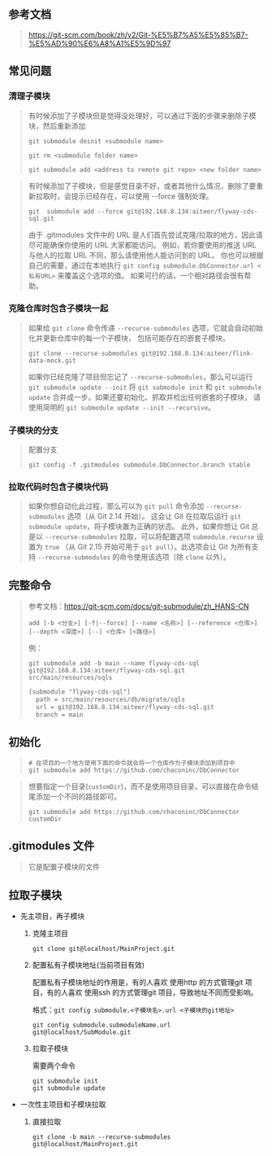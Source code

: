 

## 参考文档

> https://git-scm.com/book/zh/v2/Git-%E5%B7%A5%E5%85%B7-%E5%AD%90%E6%A8%A1%E5%9D%97





## 常见问题

### 清理子模块

> 有时候添加了子模块但是觉得没处理好，可以通过下面的步骤来删除子模块，然后重新添加
>
> ```shell
> git submodule deinit <submodule name>
> 
> git rm <submodule folder name>
> 
> git submodule add <address to remote git repo> <new folder name>
> ```
>
> 

> 有时候添加了子模块，但是感觉目录不好，或者其他什么情况，删除了要重新拉取时，会提示已经存在，可以使用 --force 强制处理。
>
> ```shell
> git  submodule add --force git@192.168.8.134:aiteer/flyway-cds-sql.git
> ```
>
> 由于 .gitmodules 文件中的 URL 是人们首先尝试克隆/拉取的地方，因此请尽可能确保你使用的 URL 大家都能访问。 例如，若你要使用的推送 URL 与他人的拉取 URL 不同，那么请使用他人能访问到的 URL。 你也可以根据自己的需要，通过在本地执行 `git config submodule.DbConnector.url <私有URL>` 来覆盖这个选项的值。 如果可行的话，一个相对路径会很有帮助。

### 克隆仓库时包含子模块一起

> 如果给 `git clone` 命令传递 `--recurse-submodules` 选项，它就会自动初始化并更新仓库中的每一个子模块， 包括可能存在的嵌套子模块。
>
> ```shell
> git clone --recurse-submodules git@192.168.8.134:aiteer/flink-data-mock.git
> ```
>
> 如果你已经克隆了项目但忘记了 `--recurse-submodules`，那么可以运行 `git submodule update --init` 将 `git submodule init` 和 `git submodule update` 合并成一步。如果还要初始化、抓取并检出任何嵌套的子模块， 请使用简明的 `git submodule update --init --recursive`。

### 子模块的分支

> 配置分支
>
> ```shell
> git config -f .gitmodules submodule.DbConnector.branch stable
> ```



### 拉取代码时包含子模块代码

> 如果你想自动化此过程，那么可以为 `git pull` 命令添加 `--recurse-submodules` 选项（从 Git 2.14 开始）。 这会让 Git 在拉取后运行 `git submodule update`，将子模块置为正确的状态。 此外，如果你想让 Git 总是以 `--recurse-submodules` 拉取，可以将配置选项 `submodule.recurse` 设置为 `true` （从 Git 2.15 开始可用于 `git pull`）。此选项会让 Git 为所有支持 `--recurse-submodules` 的命令使用该选项（除 `clone` 以外）。
>
> 



## 完整命令

> 参考文档：https://git-scm.com/docs/git-submodule/zh_HANS-CN
>
> ```shell
> add [-b <分支>] [-f|--force] [--name <名称>] [--reference <仓库>] [--depth <深度>] [--] <仓库> [<路径>]
> ```
>
> 例：
>
> ```shell
> git submodule add -b main --name flyway-cds-sql git@192.168.8.134:aiteer/flyway-cds-sql.git src/main/resources/sqls
> ```
>
> ```txt
> [submodule "flyway-cds-sql"]
> 	path = src/main/resources/db/migrate/sqls
> 	url = git@192.168.8.134:aiteer/flyway-cds-sql.git
> 	branch = main
> ```
>
> 

## 初始化

> ```shell
> # 在项目的一个地方使用下面的命令就会将一个仓库作为子模块添加到项目中
> git submodule add https://github.com/chaconinc/DbConnector
> ```

> 想要指定一个目录(`customDir`)，而不是使用项目目录，可以直接在命令结尾添加一个不同的路径即可。
>
> ```shell
> git submodule add https://github.com/chaconinc/DbConnector  customDir
> ```

## .gitmodules 文件

> 它是配置子模块的文件



## 拉取子模块

- 先主项目，再子模块

  1. 克隆主项目

     ```shell
     git clone git@localhost/MainProject.git
     ```

  2. 配置私有子模块地址(当前项目有效)

     配置私有子模块地址的作用是，有的人喜欢 使用http 的方式管理git 项目，有的人喜欢 使用ssh 的方式管理git 项目，导致地址不同而受影响。

     格式：`git config submodule.<子模块名>.url <子模块的git地址>`

     ```shell
     git config submodule.submoduleName.url git@localhost/SubModule.git
     ```

  3. 拉取子模块

     需要两个命令

     ```shell
     git submodule init
     git submodule update
     ```

- 一次性主项目和子模块拉取

  1. 直接拉取

     ```shell
     git clone -b main --recurse-submodules git@localhost/MainProject.git
     ```

     

